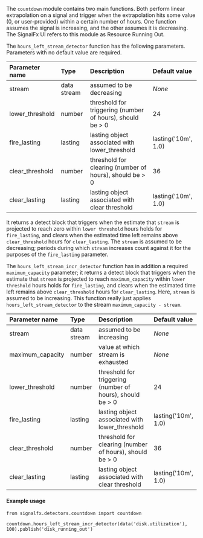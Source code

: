 The `countdown` module contains two main functions. Both perform linear extrapolation on a signal and trigger when the extrapolation hits some value (0, or user-provided) within a certain number of hours. One function assumes the signal is increasing, and the other assumes it is decreasing. The SignalFx UI refers to this module as Resource Running Out.

The `hours_left_stream_detector` function has the following parameters. Parameters with no default value are required.                         

|Parameter name|Type|Description|Default value|
|:---|:---|:---|:---|
|stream|data stream|assumed to be decreasing|*None*|
|lower_threshold|number|threshold for triggering (number of hours), should be > 0|24|
|fire_lasting|lasting|lasting object associated with lower_threshold|lasting('10m', 1.0)|
|clear_threshold|number|threshold for clearing (number of hours), should be > 0|36|
|clear_lasting|lasting|lasting object associated with clear threshold|lasting('10m', 1.0)|


It returns a detect block that triggers when the estimate that `stream` is projected to reach zero within `lower threshold` hours holds for `fire_lasting`, and clears when the estimated time left remains above `clear_threshold` hours for `clear_lasting`. The `stream` is assumed to be decreasing; periods during which `stream` increases count against it for the purposes of the `fire_lasting` parameter.

The `hours_left_stream_incr_detector` function has in addition a required `maximum_capacity` parameter; it returns a detect block that triggers when the estimate that `stream` is projected to reach `maximum_capacity` within `lower threshold` hours holds for `fire_lasting`, and clears when the estimated time left remains above `clear_threshold` hours for `clear_lasting`. Here, `stream` is assumed to be increasing. This function really just applies `hours_left_stream_detector` to the stream `maximum_capacity - stream`.

|Parameter name|Type|Description|Default value|
|:---|:---|:---|:---|
|stream|data stream|assumed to be increasing|*None*|
|maximum_capacity|number|value at which stream is exhausted|*None*|
|lower_threshold|number|threshold for triggering (number of hours), should be > 0|24|
|fire_lasting|lasting|lasting object associated with lower_threshold|lasting('10m', 1.0)|
|clear_threshold|number|threshold for clearing (number of hours), should be > 0|36|
|clear_lasting|lasting|lasting object associated with clear threshold|lasting('10m', 1.0)|

   
#### Example usage
~~~~~~~~~~~~~~~~~~~~
from signalfx.detectors.countdown import countdown

countdown.hours_left_stream_incr_detector(data('disk.utilization'), 100).publish('disk_running_out')
~~~~~~~~~~~~~~~~~~~~




